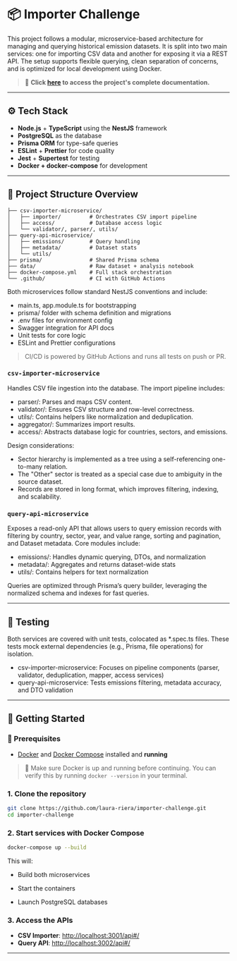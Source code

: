 # 📦 Importer Challenge

This project follows a modular, microservice-based architecture for managing and querying historical emission datasets. It is split into two main services: one for importing CSV data and another for exposing it via a REST API. The setup supports flexible querying, clean separation of concerns, and is optimized for local development using Docker.

> 📄 **Click [here](https://drive.google.com/file/d/12n98iNz19cjwC0J58YCy2mmviVLF4ztB/view?usp=sharing) to access the project's complete documentation.**

---

## ⚙️ Tech Stack

- **Node.js** + **TypeScript** using the **NestJS** framework
- **PostgreSQL** as the database
- **Prisma ORM** for type-safe queries
- **ESLint** + **Prettier** for code quality
- **Jest** + **Supertest** for testing
- **Docker + docker-compose** for development

---

## 📁 Project Structure Overview

```text
├── csv-importer-microservice/
│   ├── importer/         # Orchestrates CSV import pipeline
│   ├── access/           # Database access logic
│   └── validator/, parser/, utils/
├── query-api-microservice/
│   ├── emissions/        # Query handling
│   ├── metadata/         # Dataset stats
│   └── utils/
├── prisma/               # Shared Prisma schema
├── data/                 # Raw dataset + analysis notebook
├── docker-compose.yml    # Full stack orchestration
└── .github/              # CI with GitHub Actions
```

Both microservices follow standard NestJS conventions and include:

- main.ts, app.module.ts for bootstrapping
- prisma/ folder with schema definition and migrations
- .env files for environment config
- Swagger integration for API docs
- Unit tests for core logic
- ESLint and Prettier configurations

> CI/CD is powered by GitHub Actions and runs all tests on push or PR.

### `csv-importer-microservice`

Handles CSV file ingestion into the database. The import pipeline includes:

- parser/: Parses and maps CSV content.
- validator/: Ensures CSV structure and row-level correctness.
- utils/: Contains helpers like normalization and deduplication.
- aggregator/: Summarizes import results.
- access/: Abstracts database logic for countries, sectors, and emissions.

Design considerations:

- Sector hierarchy is implemented as a tree using a self-referencing one-to-many relation.
- The "Other" sector is treated as a special case due to ambiguity in the source dataset.
- Records are stored in long format, which improves filtering, indexing, and scalability.

### `query-api-microservice`

Exposes a read-only API that allows users to query emission records with filtering by country, sector, year, and value range, sorting and pagination, and Dataset metadata. Core modules include:

- emissions/: Handles dynamic querying, DTOs, and normalization
- metadata/: Aggregates and returns dataset-wide stats
- utils/: Contains helpers for text normalization

Queries are optimized through Prisma’s query builder, leveraging the normalized schema and indexes for fast queries.

---

## 🧪 Testing

Both services are covered with unit tests, colocated as *.spec.ts files. These tests mock external dependencies (e.g., Prisma, file operations) for isolation.

- csv-importer-microservice: Focuses on pipeline components (parser, validator, deduplication, mapper, access services)
- query-api-microservice: Tests emissions filtering, metadata accuracy, and DTO validation

---

## 🚀 Getting Started

### 🐳 Prerequisites

- [Docker](https://www.docker.com/) and [Docker Compose](https://docs.docker.com/compose/) installed and **running**

> 📌 Make sure Docker is up and running before continuing. You can verify this by running `docker --version` in your terminal.

### 1. Clone the repository

```bash
git clone https://github.com/laura-riera/importer-challenge.git
cd importer-challenge
```

### 2. Start services with Docker Compose

```bash
docker-compose up --build
```

This will:

- Build both microservices

- Start the containers

- Launch PostgreSQL databases

### 3. Access the APIs

- **CSV Importer**: [http://localhost:3001/api#/](http://localhost:3001/api#/)
- **Query API**: [http://localhost:3002/api#/](http://localhost:3002/api#/)

---
